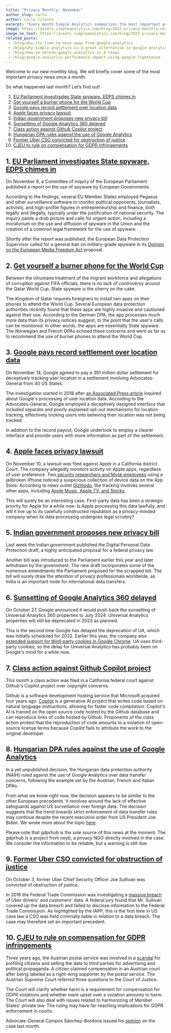 ```yaml
---
title: "Privacy Monthly: November"
author_slug: carlo
author: Carlo Cilento
excerpt: "Every month Simple Analytics summarizes the most important privacy events. Here is our November recap"
image: https://assets.simpleanalytics.com/blog/2022-privacy-monthly-november-2022/social-image-privacy-monthly-november-2022.png
image_no_text: https://assets.simpleanalytics.com/blog/2022-privacy-monthly-november-2022/social-image-privacy-monthly-november-2022.png
related_posts:
 - /blog/why-its-time-to-move-away-from-google-analytics
 - /blog/why-simple-analytics-is-a-great-alternative-to-google-analytics
 - /blog/how-to-delete-google-analytics-in-4-steps
 - /blog/google-analytics-performance-impact-using-google-lighthouse
---
```


Welcome to our new monthly blog. We will briefly cover some of the most important privacy news once a month.

So what happened last month? Let’s find out!

1. [EU Parliament investigates State spyware, EDPS chimes in](#1-eu-parliament-investigates-state-spyware-edps-chimes-in)
2. [Get yourself a burner phone for the World Cup](#2-get-yourself-a-burner-phone-for-the-world-cup)
3. [Google pays record settlement over location data](#3-google-pays-record-settlement-over-location-data)
4. [Apple faces privacy lawsuit](#4-apple-faces-privacy-lawsuit)
5. [Indian government proposes new privacy bill](#5-indian-government-proposes-new-privacy-bill)
6. [Sunsetting of Google Analytics 360 delayed](#6-sunsetting-of-google-analytics-360-delayed)
7. [Class action against Github Copilot project](#7-class-action-against-github-copilot-project)
8. [Hungarian DPA rules against the use of Google Analytics](#8-hungarian-dpa-rules-against-the-use-of-google-analytics)
9. [Former Uber CSO convicted for obstruction of justice](#9-former-uber-cso-convicted-for-obstruction-of-justice)
10. [CJEU to rule on compensation for GDPR infringements](#10-cjeu-to-rule-on-compensation-for-gdpr-infringements)



## 1. [EU Parliament investigates State spyware, EDPS chimes in](https://iapp.org/news/a/former-uber-cso-convicted-of-2016-data-breach-coverup/)

On November 8, a Committee of inquiry of the European Parliament published a report on the use of spyware by European Governments.

According to the findings, several EU Member States employed Pegasus and other surveillance software to monitor political opponents, journalists, activists, and high-profile figures in entrepreneurship and finance, both legally and illegally, typically under the justification of national security. The inquiry paints a drab picture and calls for urgent action, including a moratorium on the use and diffusion of spyware in the Union and the creation of a common legal framework for the use of spyware.

Shortly after the report was published, the European Data Protection Supervisor called for a general ban on military-grade spyware in its [Opinion on the European Media Freedom Act](https://edps.europa.eu/data-protection/our-work/publications/opinions/2022-11-14-opinion-european-media-freedom-act_en) proposal.

## 2. [Get yourself a burner phone for the World Cup](https://www.politico.eu/article/qatar-world-cup-2022-warning-burner-phones-french-agency/)

Between the inhumane treatment of the migrant workforce and allegations of corruption against FIFA officials, there is no lack of controversy around the Qatar World Cup. State spyware is the cherry on the cake.

The Kingdom of Qatar requires foreigners to install two apps on their phones to attend the World Cup. Several European data protection authorities recently found that these apps are highly invasive and cautioned against their use. According to the German DPA, the app processes much more data than its privacy notices suggest, to the point that the user's calls can be monitored. In other words, the apps are essentially State spyware. The Norwegian and French DPAs echoed these concerns and went as far as to recommend the use of burner phones to attend the World Cup.

## 3. [Google pays record settlement over location data](https://www.doj.state.or.us/media-home/news-media-releases/largest-ag-consumer-privacy-settlement-in-u-s-history/)

On November 14, Google agreed to pay a 391 million dollar settlement for deceptively tracking user location in a settlement involving Advocates-General from 40 US States.

The investigation started in 2018 after [an Associated Press article](https://apnews.com/article/north-america-science-technology-business-ap-top-news-828aefab64d4411bac257a07c1af0ecb) inquired about Google's processing of user location data. According to the Advocates-General, Google employed a deceptively designed interface that included separate and poorly explained opt-out mechanisms for location tracking, effectively tricking users into believing their location was not being tracked.

In addition to the record payout, Google undertook to employ a clearer interface and provide users with more information as part of the settlement.

## 4. [Apple faces privacy lawsuit](https://news.bloomberglaw.com/litigation/apple-hit-with-class-action-over-tracking-of-mobile-app-activity)

On November 10, a lawsuit was filed against Apple in a California district Court. The company allegedly monitors activity on Apple apps, regardless of user preference. Two[ security researchers and Mysk employees](https://twitter.com/mysk_co/status/1588308341780262912) using a jailbroken iPhone noticed a suspicious collection of device data on the App Store. According to news outlet [Gizmodo](https://gizmodo.com/apple-iphone-analytics-tracking-even-when-off-app-store-1849757558), the tracking involves several other apps, including [Apple Music, Apple TV, and Stocks](https://gizmodo.com/apple-iphone-analytics-tracking-even-when-off-app-store-1849757558).

This will surely be an interesting case. First-party data has been a strategic priority for Apple for a while now. Is Apple processing this data lawfully, and will it live up to its carefully constructed reputation as a privacy-minded company when its data processing undergoes legal scrutiny?

## 5. [Indian government proposes new privacy bill](https://indianexpress.com/article/explained/explained-economics/india-draft-digital-privacy-law-data-protection-laws-8279199/)

Last week the Indian government published the Digital Personal Data Protection draft, a highly anticipated proposal for a federal privacy law.

Another bill was introduced to the Parliament earlier this year and later withdrawn by the government. The new draft incorporates some of the numerous amendments the Parliament proposed for the scrapped bill. The bill will surely draw the attention of privacy professionals worldwide, as India is an important node for international data transfers.

## 6. [Sunsetting of Google Analytics 360 delayed](https://blog.google/products/marketingplatform/analytics/Turn-insights-ROI-Google-Analytics/)

On October 27, Google announced it would push back the sunsetting of Universal Analytics 360 properties to July 2024. Universal Analytics properties will still be deprecated in 2023 as planned.

This is the second time Google has delayed the deprecation of UA, which was initially scheduled for 2022. Earlier this year, the company also [extended support for third-party cookies in Google Chrome](https://blog.google/products/chrome/update-testing-privacy-sandbox-web/). UA uses third-party cookies, so the delay for Universal Analytics has probably been on Google's mind for a while now.

## 7. [Class action against Github Copilot project](https://www.wired.com/story/this-copyright-lawsuit-could-shape-the-future-of-generative-ai/)

This month a class action was filed in a California federal court against Github's Copilot project over copyright concerns.

Github is a software development hosting service that Microsoft acquired four years ago. [Copilot](https://github.com/features/copilot) is a generative AI project that writes code based on natural language instructions, allowing for faster code compilation. Copilot's AI is trained on the open source code hosted by the Github database and can reproduce lines of code hosted by Github. Proponents of the class action protest that the reproduction of code amounts to a violation of open-source license terms because Copilot fails to attribute the work to the original developer.

## 8. [Hungarian DPA rules against the use of Google Analytics](https://gdprhub.eu/index.php?title=NAIH_(Hungary)_-_NAIH-3561-4/2022)

In a yet unpublished decision, the Hungarian data protection authority (NAIH) ruled against the use of Google Analytics over data transfer concerns, following the example set by the Austrian, French and Italian DPAs.

From what we know right now, the decision appears to be similar to the other European precedents. It revolves around the lack of effective safeguards against US surveillance over foreign data. The decision suggests that the trend towards strict enforcement of data transfer rules may continue despite the recent executive order from US President Joe Biden. We wrote more about the topic [here](https://www.simpleanalytics.com/blog/hungarian-dpa-to-rule-against-google-analytics-according-to-gdprtoday).

Please note that gdprhub is the sole source of this news at the moment. The gdprhub is a project from noyb, a privacy NGO directly involved in the case. We consider the information to be reliable, but a warning is still due.

## 9. [Former Uber CSO convicted for obstruction of justice](https://iapp.org/news/a/former-uber-cso-convicted-of-2016-data-breach-coverup/)

On October 3, former Uber Chief Security Officer Joe Sullivan was convicted of obstruction of justice.

In 2016 the Federal Trade Commission was investigating a [massive breach](https://www.nytimes.com/2022/10/05/technology/uber-security-chief-joe-sullivan-verdict.html) of Uber drivers' and customers' data. A federal jury found that Mr. Sullivan covered up the data breach and failed to disclose information to the Federal Trade Commission. As highlighted by the IAPP, this is the first time in US case law a CSO was held criminally liable in relation to a data breach. The case may therefore set an important precedent.

## 10. [CJEU to rule on compensation for GDPR infringements](https://www.technologylawdispatch.com/2022/10/privacy-data-protection/mere-upset-insufficient-for-compensation-under-the-gdpr/)

Three years ago, the Austrian postal service was involved in a [scandal](https://edri.org/our-work/austrian-postal-service-involved-in-a-data-scandal/) for profiling citizens and selling the data to third parties for advertising and political propaganda. A citizen claimed compensation in an Austrian court after being labeled as a right-wing supporter by the postal service. The Austrian Supreme Court referred three questions to the Court of Justice.

The Court will clarify whether harm is a requirement for compensation for GDPR violations and whether mere upset over a violation amounts to harm. The Court will also deal with issues related to harmonizing of Member States' private law. The ruling may have far-reaching implications for GDPR enforcement in courts.

Advocate-General Campos Sánchez-Bordona issued his [opinion](https://curia.europa.eu/juris/document/document.jsf?mode=lst&pageIndex=1&docid=266842&part=1&doclang=EN&text=&dir=&occ=first&cid=1939107) on the case last month.
